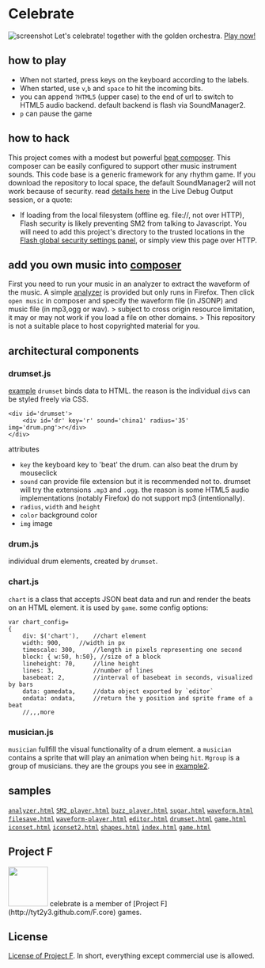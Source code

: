 # Celebrate
![screenshot](http://tyt2y3.github.com/celebrate/web/image/cap01.png)
Let's celebrate! together with the golden orchestra. [Play now!](http://tyt2y3.github.com/celebrate)

## how to play
 - When not started, press keys on the keyboard according to the labels.
 - When started, use `v`,`b` and `space` to hit the incoming bits.
 - you can append `?HTML5` (upper case) to the end of url to switch to HTML5 audio backend. default backend is flash via SoundManager2.
 - `p` can pause the game

## how to hack
This project comes with a modest but powerful [beat composer](http://tyt2y3.github.com/celebrate/src/editor.html).
This composer can be easily configured to support other music instrument sounds. This code base is a generic framework for any rhythm game.
If you download the repository to local space, the default SoundManager2 will not work because of security. read [details here](http://www.schillmania.com/projects/soundmanager2/doc/getstarted/) in the Live Debug Output session, or a quote:
- If loading from the local filesystem (offline eg. file://, not over HTTP), Flash security is likely preventing SM2 from talking to Javascript. You will need to add this project's directory to the trusted locations in the [Flash global security settings panel](http://www.macromedia.com/support/documentation/en/flashplayer/help/settings_manager04.html), or simply view this page over HTTP.

## add you own music into [composer](http://tyt2y3.github.com/celebrate/src/editor.html)
First you need to run your music in an analyzer to extract the waveform of the music. A simple [analyzer](http://tyt2y3.github.com/celebrate/demo/analyzer.html) is provided but only runs in Firefox. Then click `open music` in composer and specify the waveform file (in JSONP) and music file (in mp3,ogg or wav).
	> subject to cross origin resource limitation, it may or may not work if you load a file on other domains.
	> This repository is not a suitable place to host copyrighted material for you.

## architectural components

### drumset.js
[example](http://tyt2y3.github.com/celebrate/src/drumset.html)
`drumset` binds data to HTML. the reason is the individual `div`s can be styled freely via CSS.
```
<div id='drumset'>
	<div id='dr' key='r' sound='china1' radius='35' img='drum.png'>r</div>
</div>
```
attributes
- `key` the keyboard key to 'beat' the drum. can also beat the drum by mouseclick
- `sound` can provide file extension but it is recommended not to. drumset will try the extensions `.mp3` and `.ogg`. the reason is some HTML5 audio implementations (notably Firefox) do not support mp3 (intentionally).
- `radius`, `width` and `height`
- `color` background color
- `img` image

### drum.js
individual drum elements, created by `drumset`.

### chart.js
`chart` is a class that accepts JSON beat data and run and render the beats on an HTML element.
it is used by `game`. some config options:
```
var chart_config=
{
	div: $('chart'),	//chart element
	width: 900,		//width in px
	timescale: 300,		//length in pixels representing one second
	block: { w:50, h:50}, //size of a block
	lineheight: 70,		//line height
	lines: 3,			//number of lines
	basebeat: 2,		//interval of basebeat in seconds, visualized by bars
	data: gamedata,		//data object exported by `editor`
	ondata: ondata,		//return the y position and sprite frame of a beat
	//,,,more
```

### musician.js
`musician` fullfill the visual functionality of a drum element. a `musician` contains a sprite that will play an animation when being `hit`.
`Mgroup` is a group of musicians. they are the groups you see in [example2](http://tyt2y3.github.com/celebrate/src/iconset.html).

## samples
[`analyzer.html`](http://tyt2y3.github.com/celebrateanalyzer.html)	[`SM2_player.html`](http://tyt2y3.github.com/celebrateSM2_player.html)	[`buzz_player.html`](http://tyt2y3.github.com/celebratebuzz_player.html)	[`sugar.html`](http://tyt2y3.github.com/celebratesugar.html)	[`waveform.html`](http://tyt2y3.github.com/celebratewaveform.html)	[`filesave.html`](http://tyt2y3.github.com/celebratefilesave.html)	[`waveform-player.html`](http://tyt2y3.github.com/celebratewaveform-player.html)	[`editor.html`](http://tyt2y3.github.com/celebrateeditor.html)	[`drumset.html`](http://tyt2y3.github.com/celebratedrumset.html)	[`game.html`](http://tyt2y3.github.com/celebrategame.html)	[`iconset.html`](http://tyt2y3.github.com/celebrateiconset.html)	[`iconset2.html`](http://tyt2y3.github.com/celebrateiconset2.html)	[`shapes.html`](http://tyt2y3.github.com/celebrateshapes.html)	[`index.html`](http://tyt2y3.github.com/celebrateindex.html)	[`game.html`](http://tyt2y3.github.com/celebrategame.html)	

## Project F
<img src="http://2.bp.blogspot.com/-k-My1B-YlaU/T8JUBAYpu9I/AAAAAAAAACI/OnCvkzFF5jw/s1600/logo_l1_s.png" height="80"/>
celebrate is a member of [Project F](http://tyt2y3.github.com/F.core) games.

## License
[License of Project F](http://project--f.blogspot.hk/2012/05/license.html). In short, everything except commercial use is allowed.
